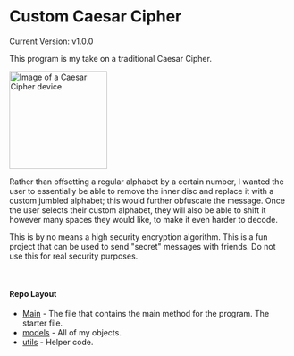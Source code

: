 # Custom Caesar Cipher

Current Version: v1.0.0

This program is my take on a traditional Caesar Cipher.

<img src="https://images-na.ssl-images-amazon.com/images/I/61K6UvP2XxL.png" width="175px" alt="Image of a Caesar Cipher device">

Rather than offsetting a regular alphabet by a certain number, I wanted the user to essentially be able to remove the inner disc and replace it with a custom jumbled alphabet; this would further obfuscate the message. Once the user selects their custom alphabet, they will also be able to shift it however many spaces they would like, to make it even harder to decode.

This is by no means a high security encryption algorithm. This is a fun project that can be used to send "secret" messages with friends. Do not use this for real security purposes.

<br>

#### Repo Layout
- [Main](Main.java) - The file that contains the main method for the program. The starter file.
- [models](models) - All of my objects.
- [utils](utils) - Helper code.
